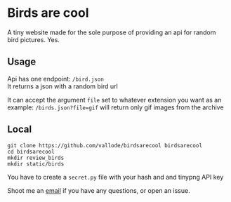 # Birds are cool

A tiny website made for the sole purpose of providing an api for random bird pictures.
Yes.

## Usage

Api has one endpoint: `/bird.json`  
It returns a json with a random bird url

It can accept the argument `file` set to whatever extension you want 
as an example: `/birds.json?file=gif` will return only gif images from the archive
## Local

`git clone https://github.com/vallode/birdsarecool birdsarecool`  
`cd birdsarecool`  
`mkdir review_birds`  
`mkdir static/birds`  

You have to create a `secret.py` file with your hash and and tinypng API key

Shoot me an [email](mailto:vallode@hotmail.co.uk) if you have any questions, or open an issue.